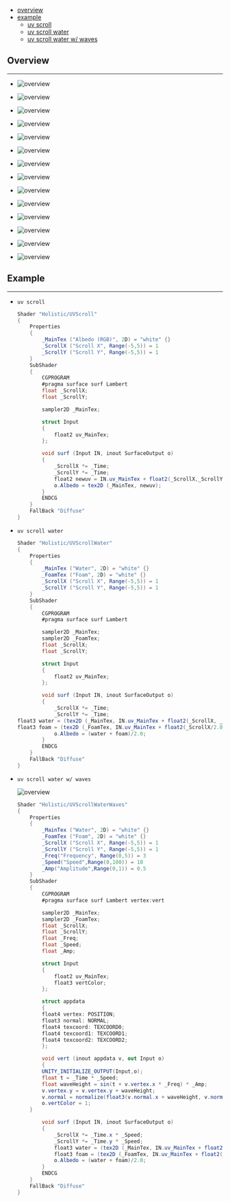 * [overview](#overview)
* [example](#example)
    * [uv scroll](#ex-1)
    * [uv scroll water](#ex-2)
    * [uv scroll water w/ waves](#ex-3)

## Overview <a name="overview"></a>

---

* ![overview](_asset/img/04.png)

* ![overview](_asset/img/05.png)

* ![overview](_asset/img/06.png)

* ![overview](_asset/img/07.png)

* ![overview](_asset/img/08.png)

* ![overview](_asset/img/09.png)

* ![overview](_asset/img/10.png)

* ![overview](_asset/img/11.png)

* ![overview](_asset/img/12.png)

* ![overview](_asset/img/13.png)

* ![overview](_asset/img/14.png)

* ![overview](_asset/img/15.png)

* ![overview](_asset/img/16.png)

* ![overview](_asset/img/17.png)

## Example <a name="example"></a>

---

* `uv scroll` <a name="ex-1"></a>

    ```c#
    Shader "Holistic/UVScroll"
    {
        Properties
        {
            _MainTex ("Albedo (RGB)", 2D) = "white" {}
            _ScrollX ("Scroll X", Range(-5,5)) = 1
            _ScrollY ("Scroll Y", Range(-5,5)) = 1
        }
        SubShader
        {
            CGPROGRAM
            #pragma surface surf Lambert
            float _ScrollX;
            float _ScrollY;

            sampler2D _MainTex;

            struct Input
            {
                float2 uv_MainTex;
            };

            void surf (Input IN, inout SurfaceOutput o)
            {
                _ScrollX *= _Time;
                _ScrollY *= _Time;
                float2 newuv = IN.uv_MainTex + float2(_ScrollX,_ScrollY);
                o.Albedo = tex2D (_MainTex, newuv);
            }
            ENDCG
        }
        FallBack "Diffuse"
    }
    ```

* `uv scroll water` <a name="ex-2"></a>

    ```c#
    Shader "Holistic/UVScrollWater"
    {
        Properties
        {
            _MainTex ("Water", 2D) = "white" {}
            _FoamTex ("Foam", 2D) = "white" {}
            _ScrollX ("Scroll X", Range(-5,5)) = 1
            _ScrollY ("Scroll Y", Range(-5,5)) = 1
        }
        SubShader
        {
            CGPROGRAM
            #pragma surface surf Lambert

            sampler2D _MainTex;
            sampler2D _FoamTex;
            float _ScrollX;
            float _ScrollY;

            struct Input
            {
                float2 uv_MainTex;
            };

            void surf (Input IN, inout SurfaceOutput o)
            {
                _ScrollX *= _Time;
                _ScrollY *= _Time;
    float3 water = (tex2D (_MainTex, IN.uv_MainTex + float2(_ScrollX, _ScrollY))).rgb;
    float3 foam = (tex2D (_FoamTex, IN.uv_MainTex + float2(_ScrollX/2.0, _ScrollY/2.0))).rgb;
                o.Albedo = (water + foam)/2.0;
            }
            ENDCG
        }
        FallBack "Diffuse"
    }
    ```

* `uv scroll water w/ waves` <a name="ex-3"></a>

    ![overview](_asset/img/18.png)

    ```c#
    Shader "Holistic/UVScrollWaterWaves"
    {
        Properties
        {
            _MainTex ("Water", 2D) = "white" {}
            _FoamTex ("Foam", 2D) = "white" {}
            _ScrollX ("Scroll X", Range(-5,5)) = 1
            _ScrollY ("Scroll Y", Range(-5,5)) = 1
            _Freq("Frequency", Range(0,5)) = 3
            _Speed("Speed",Range(0,100)) = 10
            _Amp("Amplitude",Range(0,1)) = 0.5
        }
        SubShader
        {
            CGPROGRAM
            #pragma surface surf Lambert vertex:vert

            sampler2D _MainTex;
            sampler2D _FoamTex;
            float _ScrollX;
            float _ScrollY;
            float _Freq;
            float _Speed;
            float _Amp;

            struct Input
            {
                float2 uv_MainTex;
                float3 vertColor;
            };

            struct appdata
            {
            float4 vertex: POSITION;
            float3 normal: NORMAL;
            float4 texcoord: TEXCOORD0;
            float4 texcoord1: TEXCOORD1;
            float4 texcoord2: TEXCOORD2;
            };

            void vert (inout appdata v, out Input o)
            {
            UNITY_INITIALIZE_OUTPUT(Input,o);
            float t = _Time * _Speed;
            float waveHeight = sin(t + v.vertex.x * _Freq) * _Amp;
            v.vertex.y = v.vertex.y + waveHeight;
            v.normal = normalize(float3(v.normal.x + waveHeight, v.normal.y, v.normal.z));
            o.vertColor = 1;
        }

            void surf (Input IN, inout SurfaceOutput o)
            {
                _ScrollX *= _Time.x * _Speed;
                _ScrollY *= _Time.y * _Speed;
                float3 water = (tex2D (_MainTex, IN.uv_MainTex + float2(_ScrollX, _ScrollY))).rgb;
                float3 foam = (tex2D (_FoamTex, IN.uv_MainTex + float2(_ScrollX/2.0, _ScrollY/2.0))).rgb;
                o.Albedo = (water + foam)/2.0;
            }
            ENDCG
        }
        FallBack "Diffuse"
    }
    ```